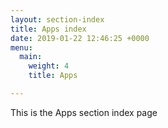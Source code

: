 ```yaml
---
layout: section-index
title: Apps index
date: 2019-01-22 12:46:25 +0000
menu:
  main:
    weight: 4
    title: Apps

---
```

This is the Apps section index page